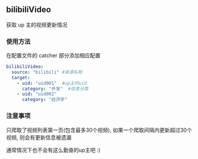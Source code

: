## bilibiliVideo

获取 up 主的视频更新情况

### 使用方法

在配置文件的 catcher 部分添加相应配置

```yaml
bilibiliVideo:
  source: "bilibili" #来源名称
  target:
    - uid: "uid001"  #up主的uid
      category: "开发"  #信息分类
    - uid: "uid002"
      category: "经济学"
```

### 注意事项

只爬取了视频列表第一页(包含最多30个视频), 如果一个爬取间隔内更新超过30个视频, 则会有更新信息被遗漏

通常情况下也不会有这么勤奋的up主吧 :)
